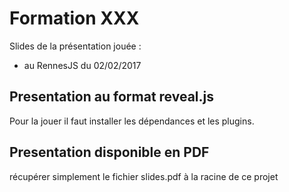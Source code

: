 # Formation XXX

Slides de la présentation jouée : 
 * au RennesJS du 02/02/2017


## Presentation au format reveal.js
Pour la jouer il faut installer les dépendances et les plugins.

## Presentation disponible en PDF
récupérer simplement le fichier slides.pdf à la racine de ce projet
